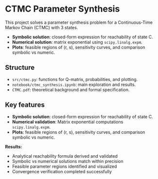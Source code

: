 # CTMC Parameter Synthesis

This project solves a parameter synthesis problem for a Continuous-Time Markov Chain (CTMC) with 3 states.

- **Symbolic solution**: closed-form expression for reachability of state C.
- **Numerical solution**: matrix exponential using `scipy.linalg.expm`.
- **Plots**: feasible regions of (r, s), sensitivity curves, and comparison symbolic vs numeric.

## Structure
- `src/ctmc.py`: functions for Q-matrix, probabilities, and plotting.
- `notebook/ctmc_synthesis.ipynb`: main exploration and results.
- `CTMC.pdf`: theoretical background and formal specification.

## Key features
- **Symbolic solution**: closed-form expression for reachability of state C.
- **Numerical validation**: Matrix exponential computations `scipy.linalg.expm`.
- **Plots**: feasible regions of (r, s), sensitivity curves, and comparison symbolic vs numeric.

**Results:**
- Analytical reachability formula derived and validated
- Symbolic vs numerical solutions match within precision
- Feasible parameter regions identified and visualized
- Convergence verification completed successfully

